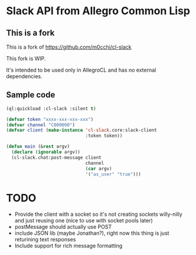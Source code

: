 # Slack API from Allegro Common Lisp

## This is a fork

This is a fork of https://github.com/m0cchi/cl-slack

This fork is WIP.

It's intended to be used only in AllegroCL and has no external dependencies.

## Sample code

```lisp
(ql:quickload :cl-slack :silent t)

(defvar token "xxxx-xxx-xxx-xxx")
(defvar channel "C000000")
(defvar client (make-instance 'cl-slack.core:slack-client
                              :token token))

(defun main (&rest argv)
  (declare (ignorable argv))
  (cl-slack.chat:post-message client
                              channel
                              (car argv)
                              '("as_user" "true")))
```

# TODO

- Provide the client with a socket so it's not creating sockets willy-nilly and just reusing one (nice to use with socket pools later)
- postMessage should actually use POST
- include JSON lib (maybe Jonathan?), right now this thing is just returining text responses
- Include support for rich message formatting
